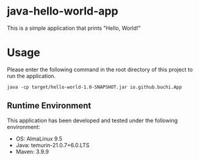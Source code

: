 # java-hello-world-app

This is a simple application that prints "Hello, World!"

# Usage

Please enter the following command in the root directory of this project to run the application.
```
java -cp target/hello-world-1.0-SNAPSHOT.jar io.github.buchi.App
```

## Runtime Environment

This application has been developed and tested under the following environment:

- OS: AlmaLinux 9.5
- Java: temurin-21.0.7+6.0.LTS 
- Maven: 3.9.9
